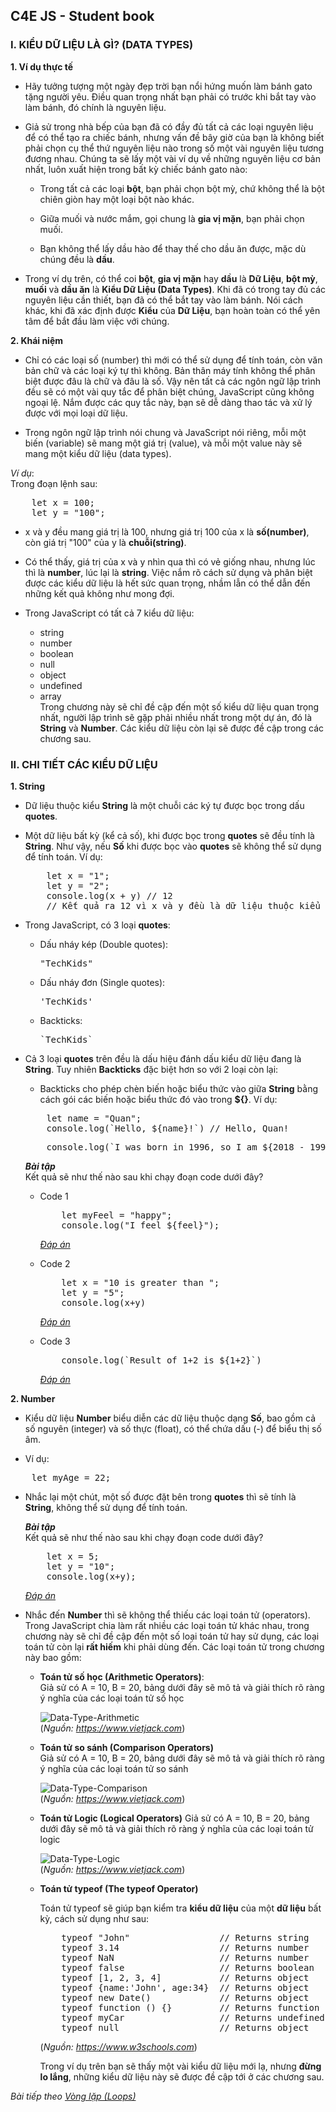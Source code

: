 ## C4E JS - Student book

### I. KIỂU DỮ LIỆU LÀ GÌ? (DATA TYPES)
**1. Ví dụ thực tế**
<!-- -   Hãy tưởng tượng một ngày đẹp trời bạn đến gặp bác sĩ để khám, bạn mong đợi sẽ mang về nhà một đơn thuốc phù hợp về căn bệnh mà mình đang mắc phải.

-   Trước hết, bác sĩ sẽ phải xác định căn bệnh của bạn để kê những loại thuốc thích hợp. Ngoài ra bác sĩ cũng sẽ hỏi bạn thêm về những kiểu dị ứng mà bạn có thể mắc phải, từ đó chỉnh sửa đơn thuốc phù hợp hơn.

-   Trong ví dụ trên, có thể coi cơ thể của bạn là **dữ liệu**(data), căn bệnh bạn đang mắc phải là **kiểu dữ liệu**(data types), và bác sĩ chính là lập trình viên.

-   Khi đã xác định được loại bệnh của bạn, bác sĩ mới có thể kê đơn thuốc. Nếu như không biết được bạn đang mắc phải bệnh gì, sẽ rất khó để bác sĩ có thể kê cho bạn những loại thuốc phù hợp. Nói cách khác, "kê đơn thuốc phù hợp" chính là **tìm ra giải pháp giải quyết vấn đề**, nhờ xác định được loại bệnh của bạn mà bác sĩ có thể làm điều này một cách dễ dàng. -->

-   Hãy tưởng tượng một ngày đẹp trời bạn nổi hứng muốn làm bánh gato tặng người yêu. Điều quan trọng nhất bạn phải có trước khi bắt tay vào làm bánh, đó chính là nguyên liệu.

-   Giả sử trong nhà bếp của bạn đã có đầy đủ tất cả các loại nguyên liệu để có thể tạo ra chiếc bánh, nhưng vấn đề bây giờ của bạn là không biết phải chọn cụ thể thứ nguyên liệu nào trong số một vài nguyên liệu tương đương nhau. Chúng ta sẽ lấy một vài ví dụ về những nguyên liệu cơ bản nhất, luôn xuất hiện trong bất kỳ chiếc bánh gato nào:

    -   Trong tất cả các loại **bột**, bạn phải chọn bột mỳ, chứ không thể là bột chiên giòn hay một loại bột nào khác.

    -   Giữa muối và nước mắm, gọi chung là **gia vị mặn**, bạn phải chọn muối.

    -   Bạn không thể lấy dầu hào để thay thế cho dầu ăn được, mặc dù chúng đều là **dầu**.

-   Trong ví dụ trên, có thể coi **bột**, **gia vị mặn** hay **dầu** là **Dữ Liệu**, **bột mỳ**, **muối** và **dầu ăn** là **Kiểu Dữ Liệu (Data Types)**. Khi đã có trong tay đủ các nguyên liệu cần thiết, bạn đã có thể bắt tay vào làm bánh. Nói cách khác, khi đã xác định được **Kiểu** của **Dữ Liệu**, bạn hoàn toàn có thể yên tâm để bắt đầu làm việc với chúng.

    <!-- *Nguồn:https://www.quora.com* -->

**2. Khái niệm**  

-   Chỉ có các loại số (number) thì mới có thể sử dụng để tính toán, còn văn bản chữ và các loại ký tự thì không. Bản thân máy tính không thể phân biệt được đâu là chữ và đâu là số. Vậy nên tất cả các ngôn ngữ lập trình đều sẽ có một vài quy tắc để phân biệt chúng, JavaScript cũng không ngoại lệ. Nắm được các quy tắc này, bạn sẽ dễ dàng thao tác và xử lý được với mọi loại dữ liệu.

-   Trong ngôn ngữ lập trình nói chung và JavaScript nói riêng, mỗi một biến (variable) sẽ mang một giá trị (value), và mỗi một value này sẽ mang một kiểu dữ liệu (data types).

*Ví dụ*:  
Trong đoạn lệnh sau:
<pre>
    let x = 100;
    let y = "100";
</pre>
-   x và y đều mang giá trị là 100, nhưng giá trị 100 của x là **số(number)**, còn giá trị "100" của y là **chuỗi(string)**.

-   Có thể thấy, giá trị của x và y nhìn qua thì có vẻ giống nhau, nhưng lúc thì là **number**, lúc lại là **string**. Việc nắm rõ cách sử dụng và phân biệt được các kiểu dữ liệu là hết sức quan trọng, nhầm lẫn có thể dẫn đến những kết quả không như mong đợi.

-   Trong JavaScript có tất cả 7 kiểu dữ liệu:
    -   string
    -   number
    -   boolean
    -   null
    -   object
    -   undefined
    -   array  
Trong chương này sẽ chỉ đề cập đến một số kiểu dữ liệu quan trọng nhất, người lập trình sẽ gặp phải nhiều nhất trong một dự án, đó là **String** và **Number**. Các kiểu dữ liệu còn lại sẽ được đề cập trong các chương sau.

### II. CHI TIẾT CÁC KIỂU DỮ LIỆU
**1. String**
-   Dữ liệu thuộc kiểu **String** là một chuỗi các ký tự được bọc trong dấu **quotes**. 
-   Một dữ liệu bất kỳ (kể cả số), khi được bọc trong **quotes** sẽ đều tính là **String**. Như vậy, nếu **Số** khi được bọc vào **quotes** sẽ không thể sử dụng để tính toán. Ví dụ:  
    <pre>
        let x = "1";
        let y = "2";
        console.log(x + y) // 12
        // Kết quả ra 12 vì x và y đều là dữ liệu thuộc kiểu String, nên phép cộng là hành động nối String, không phải là phép cộng trong toán học.
    </pre>

-   Trong JavaScript, có 3 loại **quotes**:
    -   Dấu nháy kép (Double quotes): 
        <pre>"TechKids"</pre>
    -   Dấu nháy đơn (Single quotes):
        <pre>'TechKids'</pre>
    -   Backticks:
        <pre>`TechKids`</pre>
-   Cả 3 loại **quotes** trên đều là dấu hiệu đánh dấu kiểu dữ liệu đang là **String**. Tuy nhiên **Backticks** đặc biệt hơn so với 2 loại còn lại:
    -   Backticks cho phép chèn biến hoặc biểu thức vào giữa **String** bằng cách gói các biến hoặc biểu thức đó vào trong **${}**. Ví dụ:  
    <pre>
        let name = "Quan";
        console.log(`Hello, ${name}!`) // Hello, Quan!
    </pre>
    <pre>
        console.log(`I was born in 1996, so I am ${2018 - 1996} years old.`) // I was born in 1996, so I am 22 years old.
    </pre>

    <i>**Bài tập**</i>  
    Kết quả sẽ như thế nào sau khi chạy đoạn code dưới đây?
    -   Code 1
        <pre>
            let myFeel = "happy";
            console.log("I feel ${feel}");
        </pre>
        *[Đáp án](result-1.md)*

    -   Code 2
        <pre>
            let x = "10 is greater than ";
            let y = "5";
            console.log(x+y)
        </pre>
        *[Đáp án](result-2.md)*

    -   Code 3
        <pre>
            console.log(`Result of 1+2 is ${1+2}`)
        </pre>
        *[Đáp án](result-3.md)*

    
**2. Number**
-   Kiểu dữ liệu **Number** biểu diễn các dữ liệu thuộc dạng **Số**, bao gồm cả số nguyên (integer) và số thực (float), có thể chứa dấu (-) để biểu thị số âm. 

-   Ví dụ:  
<pre>
    let myAge = 22;
</pre>

-   Nhắc lại một chút, một số được đặt bên trong **quotes** thì sẽ tính là **String**, không thể sử dụng để tính toán.  

    <i>**Bài tập**</i>  
    Kết quả sẽ như thế nào sau khi chạy đoạn code dưới đây?
    <pre>
        let x = 5;
        let y = "10";
        console.log(x+y);
    </pre>
    *[Đáp án](result-4.md)*

-   Nhắc đến **Number** thì sẽ không thể thiếu các loại toán tử (operators). Trong JavaScript chia làm rất nhiều các loại toán tử khác nhau, trong chương này sẽ chỉ đề cập đến một số loại toán tử hay sử dụng, các loại toán tử còn lại **rất hiếm** khi phải dùng đến. Các loại toán tử trong chương này bao gồm:

    -   **Toán tử số học (Arithmetic Operators)**:  
        Giả sử có A = 10, B = 20, bảng dưới đây sẽ mô tả và giải thích rõ ràng ý nghĩa của các loại toán tử số học

        ![Data-Type-Arithmetic](../images/data_types/data_types_arithmetic.png)  
        (*Nguồn: https://www.vietjack.com*)


    -   **Toán tử so sánh (Comparison Operators)**  
        Giả sử có A = 10, B = 20, bảng dưới đây sẽ mô tả và giải thích rõ ràng ý nghĩa của các loại toán tử so sánh

        ![Data-Type-Comparison](../images/data_types/data_types_comparison_2.png)  
        (*Nguồn: https://www.vietjack.com*)

    -   **Toán tử Logic (Logical Operators)**
        Giả sử có A = 10, B = 20, bảng dưới đây sẽ mô tả và giải thích rõ ràng ý nghĩa của các loại toán tử logic  

        ![Data-Type-Logic](../images/data_types/data_types_logical.png)  
        (*Nguồn: https://www.vietjack.com*)

    -   **Toán tử typeof (The typeof Operator)**  
        
        Toán tử typeof sẽ giúp bạn kiểm tra **kiểu dữ liệu** của một **dữ liệu** bất kỳ, cách sử dụng như sau:
        <pre>
            typeof "John"                 // Returns string 
            typeof 3.14                   // Returns number
            typeof NaN                    // Returns number
            typeof false                  // Returns boolean
            typeof [1, 2, 3, 4]           // Returns object
            typeof {name:'John', age:34}  // Returns object
            typeof new Date()             // Returns object
            typeof function () {}         // Returns function
            typeof myCar                  // Returns undefined (if myCar is not declared)
            typeof null                   // Returns object
        </pre>  
        (*Nguồn: https://www.w3schools.com*)
        
        Trong ví dụ trên bạn sẽ thấy một vài kiểu dữ liệu mới lạ, nhưng **đừng lo lắng**, những kiểu dữ liệu này sẽ được đề cập tới ở các chương sau.  

*Bài tiếp theo [Vòng lặp (Loops)](../loops/loops.md)*
    





